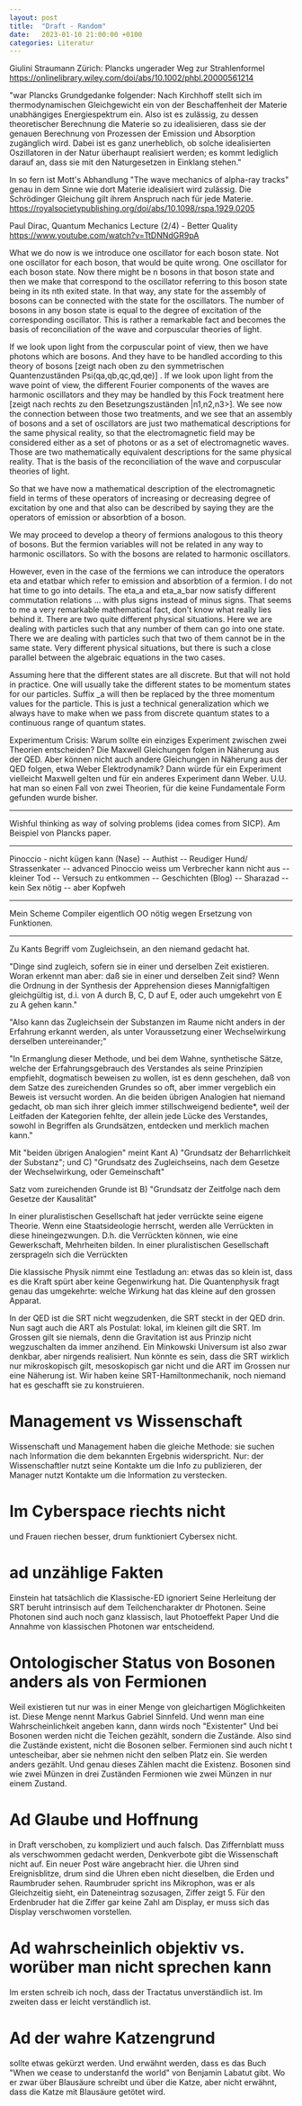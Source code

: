 ```yaml
---
layout: post
title:  "Draft - Random"
date:   2023-01-10 21:00:00 +0100
categories: Literatur
---
```

Giulini Straumann Zürich: Plancks ungerader Weg zur Strahlenformel https://onlinelibrary.wiley.com/doi/abs/10.1002/phbl.20000561214

"war Plancks Grundgedanke folgender: Nach Kirchhoff stellt sich im thermodynamischen Gleichgewicht ein von der Beschaffenheit der Materie unabhängiges Energiespektrum ein. Also ist es zulässig, zu dessen theoretischer Berechnung die Materie so zu idealisieren, dass sie der genauen Berechnung von Prozessen der Emission und Absorption zugänglich wird. Dabei ist es ganz unerheblich, ob solche idealisierten Oszillatoren in der Natur überhaupt realisiert werden; es kommt lediglich darauf an, dass sie mit den Naturgesetzen in Einklang stehen."

In so fern ist Mott's Abhandlung "The wave mechanics of alpha-ray tracks" genau in dem Sinne wie dort Materie idealisiert wird zulässig. Die Schrödinger Gleichung gilt ihrem Anspruch nach für jede Materie.
https://royalsocietypublishing.org/doi/abs/10.1098/rspa.1929.0205

Paul Dirac, Quantum Mechanics Lecture (2/4) - Better Quality
https://www.youtube.com/watch?v=TtDNNdGR9pA

What we do now is we introduce one oscillator for each boson state. Not one oscillator for each boson, that would be quite wrong. One oscillator for each boson state. Now there might be n bosons in that boson state and then we make that correspond to the oscillator referring to this boson state being in its nth exited state. In that way, any state for the assembly of bosons can be connected with the state for the oscillators. The number of bosons in any boson state is equal to the degree of excitation of the corresponding oscillator. This is rather a remarkable fact and becomes the basis of reconciliation of the wave and corpuscular theories of light.

If we look upon light from the corpuscular point of view, then we have photons which are bosons. And they have to be handled according to this theory of bosons [zeigt nach oben zu den symmetrischen Quantenzuständen Psi(qa,qb,qc,qd,qe)] . If we look upon light from the wave point of view, the different Fourier components of the waves are harmonic oscillators and they may be handled by this Fock treatment here [zeigt nach rechts zu den Besetzungszuständen |n1,n2,n3>]. We see now the connection between those two treatments, and we see that an assembly of bosons and a set of oscillators are just two mathematical descriptions for the same physical reality, so that the electromagnetic field may be considered either as a set of photons or as a set of electromagnetic waves. Those are two mathematically equivalent descriptions for the same physical reality. That is the basis of the reconciliation of the wave and corpuscular theories of light.

So that we have now a mathematical description of the electromagnetic field in terms of these operators of increasing or decreasing degree of excitation by one and that also can be described by saying they are the operators of emission or absorbtion of a boson.

We may proceed to develop a theory of fermions analogous to this theory of bosons. But the fermion variables will not be related in any way to harmonic oscillators. So with the bosons are related to harmonic oscillators.

However, even in the case of the fermions we can introduce the operators eta and etatbar which refer to emission and absorbtion of a fermion. I do not hat time to go into details. The eta_a and eta_a_bar now satisfy different commutation relations ... with plus signs instead of minus signs. That seems to me a very remarkable mathematical fact, don't know what really lies behind it. There are two quite different physical situations. Here we are dealing with particles such that any number of them can go into one state. There we are dealing with particles such that two of them cannot be in the same state. Very different physical situations, but there is such a close parallel between the algebraic equations in the two cases.

Assuming here that the different states are all discrete. But that will not hold in practice. One will usually take the different states to be momentum states for our particles. Suffix _a will then be replaced by the three momentum values for the particle. This is just a technical generalization which we always have to make when we pass from discrete quantum states to a continuous range of quantum states.

Experimentum Crisis: Warum sollte ein einziges Experiment zwischen zwei Theorien entscheiden? Die Maxwell Gleichungen folgen in Näherung aus der QED. Aber können nicht auch andere Gleichungen in Näherung aus der QED folgen, etwa Weber Elektrodynamik? Dann würde für ein Experiment vielleicht Maxwell gelten und für ein anderes Experiment dann Weber. U.U. hat man so einen Fall von zwei Theorien, für die keine Fundamentale Form gefunden wurde bisher.

---------------
Wishful thinking as way of solving problems (idea comes from SICP). Am Beispiel von Plancks paper.

_____
Pinoccio - nicht kügen kann (Nase) -- Authist -- Reudiger Hund/ Strassenkater -- advanced Pinoccio weiss um Verbrecher kann nicht aus -- kleiner Tod -- Versuch zu entkommen -- Geschichten (Blog) -- Sharazad -- kein Sex nötig -- aber Kopfweh

--------

Mein Scheme Compiler eigentlich OO nötig wegen Ersetzung von Funktionen.

---------
Zu Kants Begriff vom Zugleichsein, an den niemand gedacht hat.

"Dinge sind zugleich, sofern sie in einer und derselben Zeit existieren. Woran erkennt man aber: daß sie in einer und derselben Zeit sind? Wenn die Ordnung in der Synthesis der Apprehension dieses Mannigfaltigen gleichgültig ist, d.i. von A durch B, C, D auf E, oder auch umgekehrt von E zu A gehen kann."

"Also kann das Zugleichsein der Substanzen im Raume nicht anders in der Erfahrung erkannt werden, als unter Voraussetzung einer Wechselwirkung derselben untereinander;"

"In Ermanglung dieser Methode, und bei dem Wahne, synthetische Sätze, welche der Erfahrungsgebrauch des Verstandes als seine Prinzipien empfiehlt, dogmatisch beweisen zu wollen, ist es denn geschehen, daß von dem Satze des zureichenden Grundes so oft, aber immer vergeblich ein Beweis ist versucht worden. An die beiden übrigen Analogien hat niemand gedacht, ob man sich ihrer gleich immer stillschweigend bediente*, weil der Leitfaden der Kategorien fehlte, der allein jede Lücke des Verstandes, sowohl in Begriffen als Grundsätzen, entdecken und merklich machen kann."

Mit "beiden übrigen Analogien" meint Kant A) "Grundsatz der Beharrlichkeit der Substanz"; und C) "Grundsatz des Zugleichseins, nach dem Gesetze der Wechselwirkung, oder Gemeinschaft"

Satz vom zureichenden Grunde ist B) "Grundsatz der Zeitfolge nach dem Gesetze der Kausalität"

In einer pluralistischen Gesellschaft hat jeder verrückte seine eigene Theorie. Wenn eine Staatsideologie herrscht, werden alle Verrückten in diese hineingezwungen. D.h. die Verrückten können, wie eine Gewerkschaft, Mehrheiten bilden. In einer pluralistischen Gesellschaft zersprageln sich die Verrückten

Die klassische Physik nimmt eine Testladung an: etwas das so klein ist, dass es die Kraft spürt aber keine Gegenwirkung hat. Die Quantenphysik fragt genau das umgekehrte: welche Wirkung hat das kleine auf den grossen Apparat.

In der QED ist die SRT nicht wegzudenken, die SRT steckt in der QED drin. Nun sagt auch die ART als Postulat: lokal, im kleinen gilt die SRT. Im Grossen gilt sie niemals, denn die Gravitation ist aus Prinzip nicht wegzuschalten da immer anzihend. Ein Minkowski Universum ist also zwar denkbar, aber nirgends realisiert. Nun könnte es sein, dass die SRT wirklich nur mikroskopisch gilt, mesoskopisch gar nicht und die ART im Grossen nur eine Näherung ist. Wir haben keine SRT-Hamiltonmechanik, noch niemand hat es geschafft sie zu konstruieren.

# Management vs Wissenschaft
Wissenschaft und Management haben die gleiche Methode: sie suchen nach Information die dem bekannten Ergebnis widerspricht. Nur: der Wissenschaftler nutzt seine Kontakte um die Info zu publizieren, der Manager nutzt Kontakte um die Information zu verstecken.

# Im Cyberspace riechts nicht
und Frauen riechen besser, drum funktioniert Cybersex nicht.

# ad unzählige Fakten
Einstein hat tatsächlich die Klassische-ED ignoriert
Seine Herleitung der SRT beruht intrinsisch auf dem Teilchencharakter dr Photonen.
Seine Photonen sind auch noch ganz klassisch, laut Photoeffekt Paper
Und die Annahme von klassischen Photonen war entscheidend.

# Ontologischer Status von Bosonen anders als von Fermionen
Weil existieren tut nur was in einer Menge von gleichartigen Möglichkeiten ist.
Diese Menge nennt Markus Gabriel Sinnfeld.
Und wenn man eine Wahrscheinlichkeit angeben kann, dann wirds noch "Existenter"
Und bei Bosonen werden nicht die Teichen gezählt, sondern die Zustände.
Also sind die Zustände existent, nicht die Bosonen selber.
Fermionen sind auch nicht t untescheibar, aber sie nehmen nicht den selben Platz ein.
Sie werden anders gezählt.
Und genau dieses Zählen macht die Existenz.
Bosonen sind wie zwei Münzen in drei Zuständen
Fermionen wie zwei Münzen in nur einem Zustand.

# Ad Glaube und Hoffnung
in Draft verschoben, zu kompliziert und auch falsch. Das Ziffernblatt muss als verschwommen gedacht werden, Denkverbote gibt die Wissenschaft nicht auf.
Ein neuer Post wäre angebracht hier.
die Uhren sind Ereignisblitze, drum sind die Uhren eben nicht dieselben, die Erden und Raumbruder sehen. Raumbruder spricht ins Mikrophon, was er als Gleichzeitig sieht, ein Dateneintrag sozusagen, Ziffer zeigt 5. Für den Erdenbruder hat die Ziffer gar keine Zahl am Display, er muss sich das Display verschwomen vorstellen.

# Ad wahrscheinlich objektiv vs. worüber man nicht sprechen kann
Im ersten schreib ich noch, dass der Tractatus unverständlich ist.
Im zweiten dass er leicht verständlich ist.

# Ad der wahre Katzengrund
sollte etwas gekürzt werden. Und erwähnt werden, dass es das Buch "When we cease to understanfd the world" von Benjamin Labatut gibt. Wo er zwar über Blausäure schreibt und über die Katze, aber nicht erwähnt, dass die Katze mit Blausäure getötet wird.
